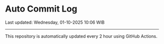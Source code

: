 # Auto Commit Log

Last updated: Wednesday, 01-10-2025 10:06 WIB

---

This repository is automatically updated every 2 hour using GitHub Actions.
